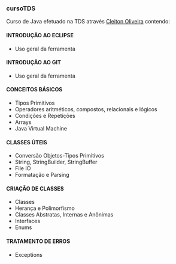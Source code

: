 ### cursoTDS

Curso de Java efetuado na TDS através [Cleiton Oliveira](https://github.com/zherro) contendo: 

#### INTRODUÇÃO AO ECLIPSE
* Uso geral da ferramenta <br/>

#### INTRODUÇÃO AO GIT
* Uso geral da ferramenta <br/>

#### CONCEITOS BÁSICOS
* Tipos Primitivos
* Operadores aritméticos, compostos, relacionais e lógicos
* Condições e Repetições
* Arrays
* Java Virtual Machine <br/>

#### CLASSES ÚTEIS
* Conversão Objetos-Tipos Primitivos
* String, StringBuilder, StringBuffer
* File IO
* Formatação e Parsing <br/>

#### CRIAÇÃO DE CLASSES
* Classes
* Herança e Polimorfismo
* Classes Abstratas, Internas e Anônimas
* Interfaces
* Enums <br/>

#### TRATAMENTO DE ERROS
* Exceptions
